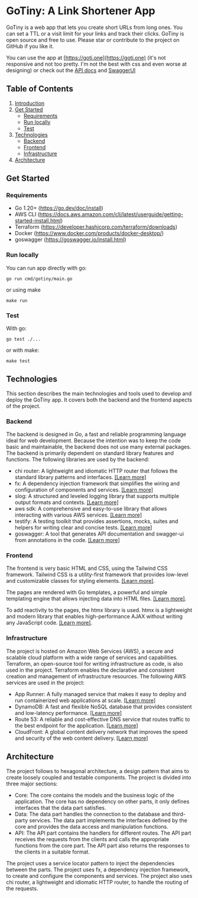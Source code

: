 # GoTiny: A Link Shortener App

GoTiny is a web app that lets you create short URLs from long ones. 
You can set a TTL or a visit limit for your links and track their clicks. 
GoTiny is open source and free to use. Please star or contribute to the project on GitHub if you like it.

You can use the app at [https://goti.one](https://goti.one) (it's not responsive and not too pretty. I'm not the best with css and even worse at designing)
or check out the [API docs](https://goti.one/api/docs) and [SwaggerUI](https://goti.one/api/swagger-ui)


## Table of Contents
1. [Introduction](#gotiny-a-link-shortener-app)
2. [Get Started](#get-started)
    * [Requirements](#requirements)
    * [Run locally](#run-locally)
    * [Test](#test)
3. [Technologies](#technologies)
    * [Backend](#backend)
    * [Frontend](#frontend)
    * [Infrastructure](#infrastructure)
4. [Architecture](#architecture)

## Get Started

### Requirements
* Go 1.20+ (https://go.dev/doc/install)
* AWS CLI (https://docs.aws.amazon.com/cli/latest/userguide/getting-started-install.html)
* Terraform (https://developer.hashicorp.com/terraform/downloads)
* Docker (https://www.docker.com/products/docker-desktop/)
* goswagger (https://goswagger.io/install.html)

### Run locally
You can run app directly with go:

  	go run cmd/gotiny/main.go

or using make

    make run
    
### Test
With go:

    go test ./...
    
or with make:

    make test

## Technologies

This section describes the main technologies and tools used to develop and deploy the GoTiny app. It covers both the backend and the frontend aspects of the project.

### Backend

The backend is designed in Go, a fast and reliable programming language ideal for web development. Because the intention was to keep the code basic and maintainable, the backend does not use many external packages. The backend is primarily dependent on standard library features and functions. The following libraries are used by the backend:
- chi router: A lightweight and idiomatic HTTP router that follows the standard library patterns and interfaces. [[Learn more]](https://htmx.org/)
- fx: A dependency injection framework that simplifies the wiring and configuration of components and services. [[Learn more]](https://github.com/uber-go/fx)
- slog: A structured and leveled logging library that supports multiple output formats and contexts. [[Learn more]](https://pkg.go.dev/golang.org/x/exp/slog)
- aws sdk: A comprehensive and easy-to-use library that allows interacting with various AWS services. [[Learn more]](https://github.com/aws/aws-sdk-go-v2)
- testify: A testing toolkit that provides assertions, mocks, suites and helpers for writing clear and concise tests. [[Learn more]](https://github.com/stretchr/testify)
- goswagger: A tool that generates API documentation and swagger-ui from annotations in the code. [[Learn more]](https://goswagger.io)

### Frontend

The frontend is very basic HTML and CSS, using the Tailwind CSS framework. Tailwind CSS is a utility-first framework that provides low-level and customizable classes for styling elements. [[Learn more]](https://github.com/go-chi/chi).

The pages are rendered with Go templates, a powerful and simple templating engine that allows injecting data into HTML files. [[Learn more]](https://pkg.go.dev/html/template).

To add reactivity to the pages, the htmx library is used. htmx is a lightweight and modern library that enables high-performance AJAX without writing any JavaScript code. [[Learn more]](https://htmx.org/).

### Infrastructure

The project is hosted on Amazon Web Services (AWS), a secure and scalable cloud platform with a wide range of services and capabilities. Terraform, an open-source tool for writing infrastructure as code, is also used in the project. Terraform enables the declarative and consistent creation and management of infrastructure resources. The following AWS services are used in the project:
- App Runner: A fully managed service that makes it easy to deploy and run containerized web applications at scale. [[Learn more]](https://aws.amazon.com/apprunner/)
- DynamoDB: A fast and flexible NoSQL database that provides consistent and low-latency performance. [[Learn more]](https://aws.amazon.com/dynamodb/)
- Route 53: A reliable and cost-effective DNS service that routes traffic to the best endpoint for the application. [[Learn more]](https://aws.amazon.com/route53/)
- CloudFront: A global content delivery network that improves the speed and security of the web content delivery. [[Learn more]](https://aws.amazon.com/cloudfront/)

## Architecture

The project follows to hexagonal architecture, a design pattern that aims to create loosely coupled and testable components. The project is divided into three major sections:
* Core: The core contains the models and the business logic of the application. The core has no dependency on other parts, it only defines interfaces that the data part satisfies.
* Data: The data part handles the connection to the database and third-party services. The data part implements the interfaces defined by the core and provides the data access and manipulation functions.
* API: The API part contains the handlers for different routes. The API part receives the requests from the clients and calls the appropriate functions from the core part. The API part also returns the responses to the clients in a suitable format.
  
The project uses a service locator pattern to inject the dependencies between the parts. The project uses fx, a dependency injection framework, to create and configure the components and services. The project also uses chi router, a lightweight and idiomatic HTTP router, to handle the routing of the requests.
